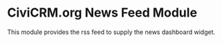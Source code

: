 CiviCRM.org News Feed Module
============================

This module provides the rss feed to supply the news dashboard widget.
